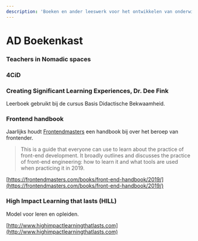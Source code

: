 ```yaml
---
description: 'Boeken en ander leeswerk voor het ontwikkelen van onderwijs, inhoud en ...'
---
```


# AD Boekenkast

### Teachers in Nomadic spaces

### 4CiD

### Creating Significant Learning Experiences, Dr. Dee Fink 

Leerboek gebruikt bij de cursus Basis Didactische Bekwaamheid.

### Frontend handbook

Jaarlijks houdt [Frontendmasters](https://frontendmasters.com) een handbook bij over het beroep van frontender. 

> This is a guide that everyone can use to learn about the practice of front-end development. It broadly outlines and discusses the practice of front-end engineering: how to learn it and what tools are used when practicing it in 2019.

[https://frontendmasters.com/books/front-end-handbook/2019/](https://frontendmasters.com/books/front-end-handbook/2019/)  


### High Impact Learning that lasts \(HILL\)

Model voor leren en opleiden.

[http://www.highimpactlearningthatlasts.com](http://www.highimpactlearningthatlasts.com)



